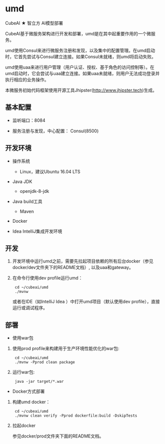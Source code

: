 # umd

CubeAI ★ 智立方 AI模型部署

CubeAI基于微服务架构进行开发和部署，umd是在其中起重要作用的一个微服务。

umd使用Consul来进行微服务注册和发现，以及集中的配置管理。在umd启动时，它首先尝试与Consul建立连接。如果Consul未就绪，则umd将启动失败。

umd使用uaa来进行用户管理（用户认证、授权、基于角色的访问控制等）。在umd启动时，它会尝试与uaa建立连接。如果uaa未就绪，则用户无法成功登录并执行相应的业务操作。

本微服务初始代码框架使用开源工具Jhipster(http://www.jhipster.tech)生成。

## 基本配置

- 监听端口：8084

- 服务注册与发现，中心配置： Consul(8500)
    
## 开发环境


- 操作系统

    - Linux，建议Ubuntu 16.04 LTS
    
- Java JDK

    - openjdk-8-jdk

    
- Java build工具

    - Maven
        
- Docker

- Idea IntelliJ集成开发环境
            

## 开发

1. 开发环境中运行umd之前，需要先拉起项目依赖的所有后台docker（参见docker/dev文件夹下的README文档）, 以及uaa和gateway。

2. 在命令行使用dev profile运行umd：

        cd ~/cubeai/umd
        ./mvnw
        
   或者在IDE（如IntelliJ Idea ）中打开umd项目（默认使用dev profile），直接运行或调试程序。
   

## 部署

- 使用war包

1. 使用prod profile来构建用于生产环境性能优化的war包:

        cd ~/cubeai/umd
        ./mvnw -Pprod clean package

2. 运行war包:

        java -jar target/*.war
        
- Docker方式部署

1. 构建umd docker：

        cd ~/cubeai/umd
        ./mvnw clean verify -Pprod dockerfile:build -DskipTests
        
2. 拉起docker

    参见docker/prod文件夹下面的README文档。

